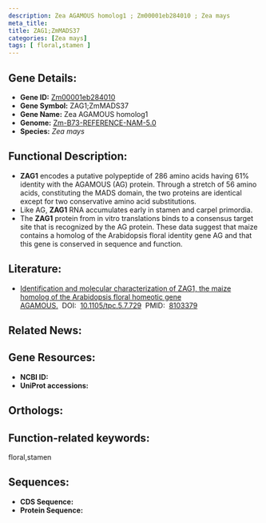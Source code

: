 ```yaml
---
description: Zea AGAMOUS homolog1 ; Zm00001eb284010 ; Zea mays
meta_title:
title: ZAG1;ZmMADS37
categories: [Zea mays]
tags: [ floral,stamen ]
---
```


## Gene Details:
- **Gene ID:**	[Zm00001eb284010]()
- **Gene Symbol:** ZAG1;ZmMADS37
- **Gene Name:** Zea AGAMOUS homolog1
- **Genome:** [Zm-B73-REFERENCE-NAM-5.0]()
- **Species:** *Zea mays*

## Functional Description:
   - **ZAG1** encodes a putative polypeptide of 286 amino acids having 61% identity with the AGAMOUS (AG) protein. Through a stretch of 56 amino acids, constituting the MADS domain, the two proteins are identical except for two conservative amino acid substitutions.
   - Like AG, **ZAG1** RNA accumulates early in stamen and carpel primordia.
   - The **ZAG1** protein from in vitro translations binds to a consensus target site that is recognized by the AG protein. These data suggest that maize contains a homolog of the Arabidopsis floral identity gene AG and that this gene is conserved in sequence and function.

## Literature:
   - [Identification and molecular characterization of ZAG1, the maize homolog of the Arabidopsis floral homeotic gene AGAMOUS.]( https://academic.oup.com/plcell/article/5/7/729/5984525?login=false)&nbsp;&nbsp;DOI:&nbsp;&nbsp;[10.1105/tpc.5.7.729](https://academic.oup.com/plcell/article/5/7/729/5984525?login=false)&nbsp;&nbsp;PMID:&nbsp;&nbsp;[8103379](https://pubmed.ncbi.nlm.nih.gov/8103379/)

## Related News:

## Gene Resources:
- **NCBI ID:** [](https://www.ncbi.nlm.nih.gov/gene/?term=)
- **UniProt accessions:** [](https://www.uniprot.org/uniprotkb//entry)

## Orthologs:

## Function-related keywords:
floral,stamen

## Sequences:
- **CDS Sequence:**
- **Protein Sequence:**
